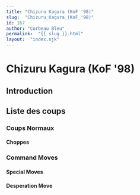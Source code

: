 ```yaml
---
title: "Chizuru Kagura (KoF '98)"
slug:  "Chizuru_Kagura_(KoF_'98)"
id: 167
author: "Corbeau Bleu"
permalink:  "{{ slug }}.html"
layout:  "index.njk"
---
```


# Chizuru Kagura (KoF '98)

## Introduction

## Liste des coups

### Coups Normaux

#### Choppes

### Command Moves

#### Special Moves

#### Desperation Move
